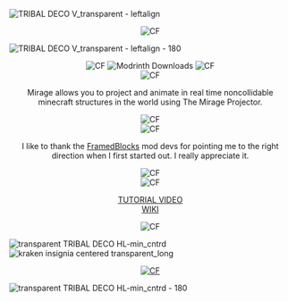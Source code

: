
![TRIBAL DECO V_transparent - leftalign](https://github.com/19PHOBOSS98/Mirage/assets/37253663/290874ff-40c5-4aae-92f3-6ad1794f671a)
<div align="center">
  <img src="https://github.com/19PHOBOSS98/Mirage/assets/37253663/be86255b-6c01-4f94-a4d4-bbafb35c5df4" alt="CF">
</div>

![TRIBAL DECO V_transparent - leftalign - 180](https://github.com/19PHOBOSS98/Mirage/assets/37253663/579eaf87-e20c-4db1-ab0f-e869663c2530)


<div align="center">
  <img src="https://github.com/19PHOBOSS98/Mirage/assets/37253663/dd711759-589a-4317-a82f-671ab45baf45" alt="CF">
  <img alt="Modrinth Downloads" src="https://img.shields.io/modrinth/dt/bbn86mnI?logo=modrinth&label=&suffix=%20&style=flat&color=242629&labelColor=5ca424&logoColor=1c1c1c">
  <img src="https://github.com/19PHOBOSS98/Mirage/assets/37253663/13752a40-b78b-4fd7-8433-c0f8ebf0710f" alt="CF">
</div>

<div align="center">
  <img src="https://github.com/19PHOBOSS98/Mirage/assets/37253663/dd711759-589a-4317-a82f-671ab45baf45" alt="CF">
  <p>Mirage allows you to project and animate in real time noncollidable minecraft structures in the world using The Mirage Projector.</p>
  <img src="https://github.com/19PHOBOSS98/Mirage/assets/37253663/13752a40-b78b-4fd7-8433-c0f8ebf0710f" alt="CF">
</div>

<div align="center">
  <img src="https://github.com/19PHOBOSS98/Mirage/assets/37253663/dd711759-589a-4317-a82f-671ab45baf45" alt="CF">
  <p>I like to thank the <a href="https://modrinth.com/mod/framedblocks">FramedBlocks</a> mod devs for pointing me to the right direction when I first started out. I really appreciate it.</p>
  <img src="https://github.com/19PHOBOSS98/Mirage/assets/37253663/13752a40-b78b-4fd7-8433-c0f8ebf0710f" alt="CF">
</div>

<div align="center">
  <img src="https://github.com/19PHOBOSS98/Mirage/assets/37253663/dd711759-589a-4317-a82f-671ab45baf45" alt="CF">
  
  <a href="">TUTORIAL VIDEO</a>
  </br>
  <a href="">WIKI</a>

  <img src="https://github.com/19PHOBOSS98/Mirage/assets/37253663/13752a40-b78b-4fd7-8433-c0f8ebf0710f" alt="CF">
</div>
 

![transparent TRIBAL DECO HL-min_cntrd](https://github.com/19PHOBOSS98/Mirage/assets/37253663/dd711759-589a-4317-a82f-671ab45baf45)
![kraken insignia centered transparent_long](https://github.com/19PHOBOSS98/Mirage/assets/37253663/2f062bd9-d8cd-4425-8bcb-00096ee885e6)


<div align="center">
  <a href="https://www.youtube.com/channel/UCmdUkIr-zCxO9CvOLxeSzlg"><img src="https://github.com/19PHOBOSS98/Mirage/assets/37253663/9c560bb7-8bb3-4ee6-97bb-4cd32c046bea" alt="CF"></a>
</div>

![transparent TRIBAL DECO HL-min_cntrd - 180](https://github.com/19PHOBOSS98/Mirage/assets/37253663/13752a40-b78b-4fd7-8433-c0f8ebf0710f)


